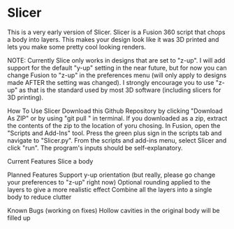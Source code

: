 # Slicer
This is a very early version of Slicer. Slicer is a Fusion 360 script that chops a body into layers. This makes your design look like it was 3D printed and lets you make some pretty cool looking renders.

NOTE:
Currently Slice only works in designs that are set to "z-up". I will add support for the default "y-up" setting in the near future, but for now you can change Fusion to "z-up" in the preferences menu (will only apply to designs made AFTER the setting was changed). I strongly encourage you to use "z-up" as that is the standard used by most 3D software (including slicers for 3D printing).

How To Use Slicer
Download this Github Repository by clicking "Download As ZIP" or by using "git pull <insert repository address>"  in terminal. If you downloaded as a zip, extract the contents of the zip to the location of yoru chosing.
In Fusion, open the "Scripts and Add-Ins" tool. Press the green plus sign in the scripts tab and navigate to "Slicer.py". From the scripts and add-ins menu, select Slicer and click "run". The program's inputs should be self-explanatory.

Current Features
Slice a body

Planned Features
Support y-up orientation (but really, please go change your preferences to "z-up" right now)
Optional rounding applied to the layers to give a more realistic effect
Combine all the layers into a single body to reduce clutter

Known Bugs (working on fixes)
Hollow cavities in the original body will be filled up
